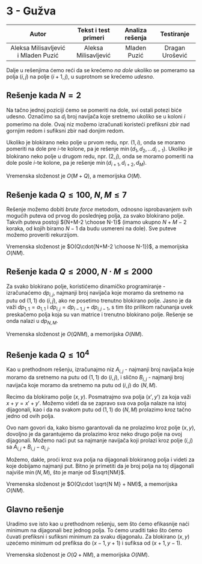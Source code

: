 ﻿# 3 - Gužva

| Autor | Tekst i test primeri | Analiza rеšenja | Testiranje |
|:-:|:-:|:-:|:-:|
| Aleksa Milisavljević i Mladen Puzić | Aleksa Milisavljević | Mladen Puzić | Dragan Urošević |

Dalje u rešenjima ćemo reći da se krećemo *na dole* ukoliko se pomeramo sa polja $(i, j)$ na polje $(i+1, j)$, u suprotnom se krećemo *udesno*.

## Rešenje kada $N = 2$
Na tačno jednoj poziciji ćemo se pomeriti na dole, svi ostali potezi biće udesno. Označimo sa $d_i$ broj navijača koje sretnemo ukoliko se u koloni $i$ pomerimo na dole. Ovaj niz možemo izračunati koristeći prefiksni zbir nad gornjim redom i sufiksni zbir nad donjim redom.

Ukoliko je blokirano neko polje u prvom redu, npr. $(1, i)$, onda se moramo pomeriti na dole pre $i$-te kolone, pa je rešenje $\min(d_1, d_2, \ldots d_{i-1})$. Ukoliko je blokirano neko polje u drugom redu, npr. $(2, j)$, onda se moramo pomeriti na dole posle $i$-te kolone, pa je rešenje $\min(d_{i+1}, d_{i+2}, d_M)$.

Vremenska složenost je $O(M+Q)$, a memorijska $O(M)$.

## Rešenje kada $Q \leq 100$, $N, M \leq 7$
Rešenje možemo dobiti *brute force* metodom, odnosno isprobavanjem svih mogućih puteva od prvog do poslednjeg polja, za svako blokirano polje. Takvih puteva postoji ${N+M-2 \choose N-1}$ (imamo ukupno $N+M-2$ koraka, od kojih biramo $N-1$ da budu usmereni na dole). Sve puteve možemo proveriti rekurzijom. 

Vremenska složenost je $O(Q\cdot{N+M-2 \choose N-1})$, a memorijska $O(NM)$.

## Rešenje kada $Q \leq 2000$, $N \cdot M \leq 2000$
Za svako blokirano polje, koristićemo dinamičko programiranje - izračunaćemo $dp_{i, j}$, najmanji broj navijača koje moramo da sretnemo na putu od $(1, 1)$ do $(i, j)$, ako ne posetimo trenutno blokirano polje. Jasno je da važi $dp_{1, 1} = a_{1, 1}$ i $dp_{i, j} = dp_{i-1, j} + dp_{i, j-1}$, s tim što prilikom računanja uvek preskačemo polja koja su van matrice i trenutno blokirano polje. Rešenje se onda nalazi u $dp_{N, M}$. 

Vremenska složenost je $O(QNM)$, a memorijska $O(NM)$.

## Rešenje kada $Q \leq 10^4$
Kao u prethodnom rešenju, izračunajmo niz $A_{i, j}$ - najmanji broj navijača koje moramo da sretnemo na putu od $(1, 1)$ do $(i, j)$, i slično $B_{i, j}$ - najmanji broj navijača koje moramo da sretnemo na putu od $(i, j)$ do $(N, M)$. 

Recimo da blokiramo polje $(x, y)$. Posmatrajmo sva polja $(x', y')$ za koja važi $x+y = x' + y'$. Možemo videti da se zapravo sva ova polja nalaze na istoj dijagonali, kao i da na svakom putu od $(1, 1)$ do $(N, M)$ prolazimo kroz tačno jedno od ovih polja. 

Ovo nam govori da, kako bismo garantovali da ne prolazimo kroz polje $(x, y)$, dovoljno je da garantujemo da prolazimo kroz neko drugo polje na ovoj dijagonali. Možemo naći put sa najmanje navijača koji prolazi kroz polje $(i, j)$ sa $A_{i, j} + B_{i, j} - a_{i, j}$. 

Možemo, dakle, proći kroz sva polja na dijagonali blokiranog polja i videti za koje dobijamo najmanji put. Bitno je primetiti da je broj polja na toj dijagonali najviše $\min(N, M)$, što je manje od $\sqrt{NM}$.

Vremenska složenost je $O(Q\cdot \sqrt{N M} + NM)$, a memorijska $O(NM)$.

## Glavno rešenje
Uradimo sve isto kao u prethodnom rešenju, sem što ćemo efikasnije naći minimum na dijagonali bez jednog polja. To ćemo uraditi tako što ćemo čuvati prefiksni i sufiksni minimum za svaku dijagonalu. Za blokirano $(x, y)$ uzećemo minimum od prefiksa do $(x-1, y+1)$ i sufiksa od $(x+1, y-1)$.

Vremenska složenost je $O(Q + NM)$, a memorijska $O(NM)$.
